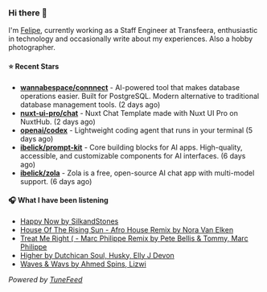 ### Hi there 👋

I'm [Felipe](https://felipevm.com), currently working as a Staff Engineer at Transfeera, enthusiastic in technology and occasionally write about my experiences. Also a hobby photographer.

#### ⭐ Recent Stars
- **[wannabespace/connnect](https://github.com/wannabespace/connnect)** - AI-powered tool that makes database operations easier. Built for PostgreSQL. Modern alternative to traditional database management tools. (2 days ago)
- **[nuxt-ui-pro/chat](https://github.com/nuxt-ui-pro/chat)** - Nuxt Chat Template made with Nuxt UI Pro on NuxtHub. (2 days ago)
- **[openai/codex](https://github.com/openai/codex)** - Lightweight coding agent that runs in your terminal (5 days ago)
- **[ibelick/prompt-kit](https://github.com/ibelick/prompt-kit)** - Core building blocks for AI apps.  High-quality, accessible, and customizable components for AI interfaces. (6 days ago)
- **[ibelick/zola](https://github.com/ibelick/zola)** - Zola is a free, open-source AI chat app with multi-model support. (6 days ago)

#### 🎧 What I have been listening
- [Happy Now by SilkandStones](https://open.spotify.com/track/5k3n2gz1LcBxAKdhRKX4H9)
- [House Of The Rising Sun - Afro House Remix by Nora Van Elken](https://open.spotify.com/track/1vIQLo7qFfrdMipT0MzCUe)
- [Treat Me Right ( - Marc Philippe Remix by Pete Bellis &amp; Tommy, Marc Philippe](https://open.spotify.com/track/5oHmGnRtCSSVVFFOaoVKMd)
- [Higher by Dutchican Soul, Husky, Elly J Devon](https://open.spotify.com/track/3I4Kbokb3F0VqJeT70s07h)
- [Waves &amp; Wavs by Ahmed Spins, Lizwi](https://open.spotify.com/track/1D7PE3dDyonJfUP6oSuaq7)

_Powered by [TuneFeed](https://tunefeed.app?ref=github.com)_
